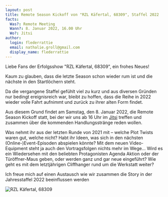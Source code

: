 ```yaml
---
layout: post
title: Remote Season Kickoff von "RZL Käfertal, 68309", Staffel 2022
facts:
  Was?: Remote Meeting
  Wann?: 8. Januar 2022, 16.00 Uhr
  Wo?: Jitsi
author:
  login: flederrattie
  email: nathalie.groll@gmail.com
  display_name: flederrattie
---
```


Liebe Fans der Erfolgsshow "RZL Käfertal, 68309", ein frohes Neues!

Kaum zu glauben, dass die letzte Season schon wieder rum ist und die nächste in den Startlöchern steht.

Da die vergangene Staffel gefühlt viel zu kurz und aus diversen Gründen nur bedingt ereignisreich war, bleibt zu hoffen, dass die Reihe in 2022 wieder volle Fahrt aufnimmt und zurück zu ihrer alten Form findet.

Aus diesem Grund findet am Samstag, den 8. Januar 2022, die Remote Season Kickoff statt, bei der wir uns ab 16 Uhr im [Jitsi](meet.ffmuc.net/rzlkickoff2022) treffen und zusammen über die kommenden Handlungsstränge reden wollen.

Was nehmt ihr aus der letzten Runde von 2021 mit – welche Plot Twists waren gut, welche nicht? Habt ihr Ideen, was sich in den nächsten (Online-)Event-Episoden abspielen könnte? Mit dem neuen Video-Equipment steht ja auch den Vortragsfolgen nichts mehr im Wege...
Wird es ein Wiedersehen mit den beliebten Protagonisten Agenda Aktion oder der Türöffner-Maus geben, oder werden ganz und gar neue eingeführt? Wie geht es mit dem letztjährigen Cliffhanger rund um die Werkstatt weiter?

Ich freue mich auf einen Austausch wie wir zusammen die Story in der Jahresstaffel 2022 beeinflussen werden <br />


![RZL Käfertal, 68309](/assets/68309RZL.jpg)
